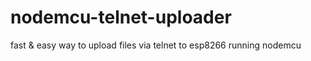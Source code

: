 # nodemcu-telnet-uploader
fast &amp; easy way to upload files via telnet to esp8266 running nodemcu
